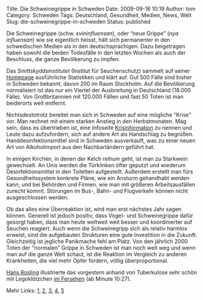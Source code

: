 Title: Die Schweinegrippe in Schweden
Date: 2009-09-16 10:19
Author: tom
Category: Schweden
Tags: Deutschland, Gesundheit, Medien, News, Welt
Slug: die-schweinegrippe-in-schweden
Status: published

Die Schweinegrippe (schw. *svininfluensan*), oder “neue Grippe” (*nya
influensan*) wie sie eigentlich heisst, hält sich permanenter in den
schwedischen Medien als in den deutschsprachigen. Dazu beigetragen haben
sowohl die beiden Todesfälle in den letzten Wochen als auch der
Beschluss, die ganze Bevölkerung zu impfen.

Das *Smittskyddsinstitutet* (Institut für Seuchenschutz) sammelt auf
seiner [Homepage](http://www.smi.se/) ausführliche Statistiken und klärt
auf. Gut 500 Fälle sind bisher in Schweden bekannt, davon 200 im Raum
Stockholm. Auf die Bevölkerung normalisiert ist das nur ein Viertel der
Ausbreitung in Deutschland (18.000 Fälle). Von Großbritannien mit
120.000 Fällen und fast 50 Toten ist man beiderorts weit entfernt.

Nichtsdestotrotz bereitet man sich in Schweden auf eine mögliche “Krise”
vor. Man rechnet mit einem starken Anstieg in den Herbstmonaten. Mag
sein, dass es übertrieben ist, eine Infoseite
[Krisinformation](http://www.krisinformation.se) zu nennen und Leute
dazu aufzufordern, sich auf andere Art als Handschlag zu begrüßen.
Handdesinfektionsmittel sind in Schweden ausverkauft, was zu einer neuen
Art von Alkoholimport aus den Nachbarländern geführt hat.

In einigen Kirchen, in denen der Kelch reihum geht, ist man zu Starkwein
gewechselt. An Unis werden die Türklinken öfter geputzt und wiederum
Desinfektionsmittel in den Toiletten aufgestellt. Außerdem erstellt man
fürs Gesundheitssystem konkrete Pläne, wie ein Ansturm gehandhabt werden
kann; und bei Behörden und Firmen, wie man mit größeren Arbeitsausfällen
zurecht kommt. Störungen im Bus-, Bahn- und Flugverkehr können nicht
ausgeschlossen werden.

Ob das alles eine Überreaktion ist, wird man erst nächstes Jahr sagen
können. Generell ist jedoch positiv, dass Vogel- und Schweinegrippe
dafür gesorgt haben, dass man heute weltweit weit besser und
koordinierter auf Seuchen reagiert. Auch wenn die Schweinegripp sich als
relativ harmlos erweist, sind die aufgebauten Strukturen eine gute
Investition in die Zukunft. Gleichzeitig ist jegliche Panikmache fehl am
Platz. Von den jährlich 2000 Toten der “normalen” Grippe in Schweden ist
man noch weit weg und wenn man auf die ganze Welt schaut, ist die
Reaktion im Vergleich zu anderen Krankheiten, die viel mehr Opfer
fordern, völlig überproportional.

[Hans
Rosling](http://www.fiket.de/2009/09/07/hans-rosling-bei-ted-und-ki/)
illustrierte das vorgestern anhand von Tuberkulose sehr schön mit
Legoklötzchen [im
Fersehen](http://svtplay.se/v/1690301/vetenskapsmagasinet/del_5_av_10)
(ab Minute 10:27).

Mehr Links: [1](http://flutracker.rhizalabs.com/),
[2](http://www.dn.se/nyheter/sverige/starkvin-mot-svininfluensan-i-kyrkan-1.946718),
[3](http://www.dn.se/nyheter/vetenskap/influensan-kan-sla-hart-mot-resande-1.946566),
[4](http://www.dn.se/nyheter/vetenskap/10-vanliga-fragor-och-svar-om-svininfluensan-1.930607),
[5](http://www.dn.se/nyheter/sverige/farre-influensafall-an-vantat-1.953266)

